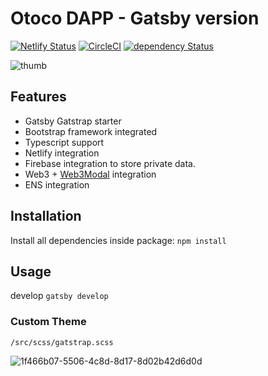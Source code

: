 # Otoco DAPP - Gatsby version

[![Netlify Status](https://api.netlify.com/api/v1/badges/fa249a3a-68ea-4b4b-9aa6-394c87099ee1/deploy-status)](https://app.netlify.com/sites/gatstrap/deploys)
[![CircleCI](https://circleci.com/gh/jaxx2104/gatsby-starter-bootstrap.svg?style=svg)](https://circleci.com/gh/jaxx2104/gatsby-starter-bootstrap)
[![dependency Status](https://img.shields.io/david/jaxx2104/gatsby-starter-bootstrap.svg?style=flat-square)](https://david-dm.org/jaxx2104/gatsby-starter-bootstrap#info=dependencies)

![thumb](https://user-images.githubusercontent.com/2681007/42584980-656c9406-856f-11e8-882f-cafa9d89b395.png)


## Features

- Gatsby Gatstrap starter
- Bootstrap framework integrated
- Typescript support
- Netlify integration
- Firebase integration to store private data.
- Web3 + [Web3Modal](https://github.com/Web3Modal/web3modal) integration 
- ENS integration

## Installation

Install all dependencies inside package:
`npm install`

## Usage

develop
`gatsby develop`

### Custom Theme

`/src/scss/gatstrap.scss`

![1f466b07-5506-4c8d-8d17-8d02b42d6d0d](https://user-images.githubusercontent.com/2681007/43086458-5092d0be-8ed8-11e8-8125-8b336fdd3b43.gif)
